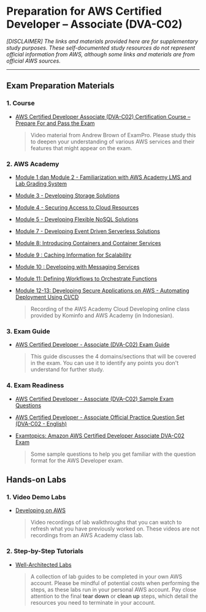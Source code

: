 # Preparation for AWS Certified Developer – Associate (DVA-C02)
_[DISCLAIMER] The links and materials provided here are for supplementary study purposes. These self-documented study resources do not represent official information from AWS, although some links and materials are from official AWS sources._

---
## Exam Preparation Materials
### 1. Course
- [AWS Certified Developer Associate (DVA-C02) Certification Course – Prepare For and Pass the Exam](https://www.youtube.com/watch?v=TTcyhhH2FWE)

    > Video material from Andrew Brown of ExamPro. Please study this to deepen your understanding of various AWS services and their features that might appear on the exam.

### 2. AWS Academy
- [Module 1 dan Module 2 - Familiarization with AWS Academy LMS and Lab Grading System](https://www.youtube.com/watch?v=Jx08JehKdSI)
- [Module 3 - Developing Storage Solutions](https://www.youtube.com/watch?v=JImuT8oX0nE)
- [Module 4 - Securing Access to Cloud Resources](https://www.youtube.com/watch?v=DKJFuOG3Ihk)
- [Module 5 - Developing Flexible NoSQL Solutions](https://www.youtube.com/watch?v=5hVS3EHl62A)
- [Module 7 - Developing Event Driven Serverless Solutions](https://www.youtube.com/watch?v=gSMJgSdbhKg)
- [Module 8: Introducing Containers and Container Services](https://www.youtube.com/watch?v=PoG0PiAKxDI)
- [Module 9 : Caching Information for Scalability](https://www.youtube.com/watch?v=J7thtCo1YSc)
- [Module 10 : Developing with Messaging Services](https://www.youtube.com/watch?v=Z6qlBv1fmzw)
- [Module 11: Defining Workflows to Orchestrate Functions](https://www.youtube.com/watch?v=jC5IG07iIIg)
- [Module 12-13: Developing Secure Applications on AWS - Automating Deployment Using CI/CD](https://www.youtube.com/watch?v=C96K8rCosfE)

    > Recording of the AWS Academy Cloud Developing online class provided by Kominfo and AWS Academy (in Indonesian).

### 3. Exam Guide
- [AWS Certified Developer - Associate (DVA-C02) Exam Guide](https://d1.awsstatic.com/onedam/marketing-channels/website/aws/en_US/certification/approved/pdfs/docs-dev-associate/AWS-Certified-Developer-Associate_Exam-Guide.pdf)

    > This guide discusses the 4 domains/sections that will be covered in the exam. You can use it to identify any points you don't understand for further study.

### 4. Exam Readiness
- [AWS Certified Developer - Associate (DVA-C02) Sample Exam Questions](https://d1.awsstatic.com/training-and-certification/docs-dev-associate/AWS-Certified-Developer-Associate_Sample-Questions.pdf)
- [AWS Certified Developer - Associate Official Practice Question Set (DVA-C02 - English)](https://awscertificationpractice.benchprep.com/app/aws-certified-developer-associate-official-practice-question-set-dva-c02-v2?locale=en-us)
- [Examtopics: Amazon AWS Certified Developer Associate DVA-C02 Exam](https://www.examtopics.com/exams/amazon/aws-certified-developer-associate-dva-c02/)

    > Some sample questions to help you get familiar with the question format for the AWS Developer exam.

## Hands-on Labs
### 1. Video Demo Labs
- [Developing on AWS](http://bit.ly/Devlabs)

    > Video recordings of lab walkthroughs that you can watch to refresh what you have previously worked on. These videos are not recordings from an AWS Academy class lab.

### 2. Step-by-Step Tutorials
- [Well-Architected Labs](https://www.wellarchitectedlabs.com/)

    > A collection of lab guides to be completed in your own AWS account. Please be mindful of potential costs when performing the steps, as these labs run in your personal AWS account. Pay close attention to the final **tear down** or **clean up** steps, which detail the resources you need to terminate in your account.
